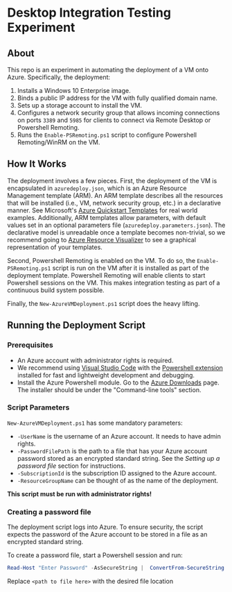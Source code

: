 # Desktop Integration Testing Experiment

## About
This repo is an experiment in automating the deployment of a VM onto Azure. Specifically, the deployment:

1. Installs a Windows 10 Enterprise image.
2. Binds a public IP address for the VM with fully qualified domain name.
3. Sets up a storage account to install the VM.
4. Configures a network security group that allows incoming connections on ports `3389` and `5985` for clients to connect via Remote Desktop or Powershell Remoting.
5. Runs the `Enable-PSRemoting.ps1` script to configure Powershell Remoting/WinRM on the VM.

## How It Works
The deployment involves a few pieces. First, the deployment of the VM is encapsulated in `azuredeploy.json`, which is an Azure Resource Management template (ARM). An ARM template describes all the resources that will be installed (i.e., VM, network security group, etc.) in a declarative manner. See Microsoft's [Azure Quickstart Templates](https://github.com/Azure/azure-quickstart-templates) for real world examples. Additionally, ARM templates allow parameters, with default values set in an optional parameters file (`azuredeploy.parameters.json`). The declarative model is unreadable once a template becomes non-trivial, so we recommend going to [Azure Resource Visualizer](http://armviz.io/#/) to see a graphical representation of your templates.

Second, Powershell Remoting is enabled on the VM. To do so, the `Enable-PSRemoting.ps1` script is run on the VM after it is installed as part of the deployment template. Powershell Remoting will enable clients to start Powershell sessions on the VM. This makes integration testing as part of a continuous build system possible.

Finally, the `New-AzureVMDeployment.ps1` script does the heavy lifting.

## Running the Deployment Script

### Prerequisites
* An Azure account with administrator rights is required.
* We recommend using [Visual Studio Code](https://code.visualstudio.com/) with the [Powershell extension](https://github.com/PowerShell/vscode-powershell) installed for fast and lightweight development and debugging.
* Install the Azure Powershell module. Go to the [Azure Downloads](https://azure.microsoft.com/en-us/downloads/) page. The installer should be under the "Command-line tools" section.

### Script Parameters
`New-AzureVMDeployment.ps1` has some mandatory parameters:
* `-UserName` is the username of an Azure account. It needs to have admin rights.
* `-PasswordFilePath` is the path to a file that has your Azure account password stored as an encrypted standard string. See the *Setting up a password file* section for instructions.
* `-SubscriptionId` is the subscription ID assigned to the Azure account.
* `-ResourceGroupName` can be thought of as the name of the deployment.

**This script must be run with administrator rights!**

### Creating a password file
The deployment script logs into Azure. To ensure security, the script expects the password of the Azure account to be stored in a file as an encrypted standard string.

To create a password file, start a Powershell session and run:
```powershell
Read-Host "Enter Password" -AsSecureString |  ConvertFrom-SecureString | Out-File "<path to file here>"
```
Replace `<path to file here>` with the desired file location
